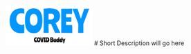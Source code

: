 <img src="CoreyCOVIDBuddy/Images/CoreyCOVIDBuddy_Logo.png" alt="Corey: COVID Buddy Logo" width="200" />
#
Short Description will go here
